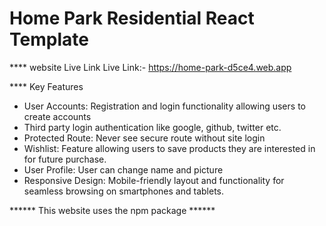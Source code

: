 # Home Park Residential React Template

**** website Live Link 
Live Link:- https://home-park-d5ce4.web.app


**** Key Features
* User Accounts: Registration and login functionality allowing users to create accounts
* Third party login authentication like google, github, twitter etc.
* Protected Route: Never see secure route without site login
* Wishlist: Feature allowing users to save products they are interested in for future purchase.
* User Profile: User can change name and picture
* Responsive Design: Mobile-friendly layout and functionality for seamless browsing on smartphones and tablets.



****** This website uses the npm package ******

